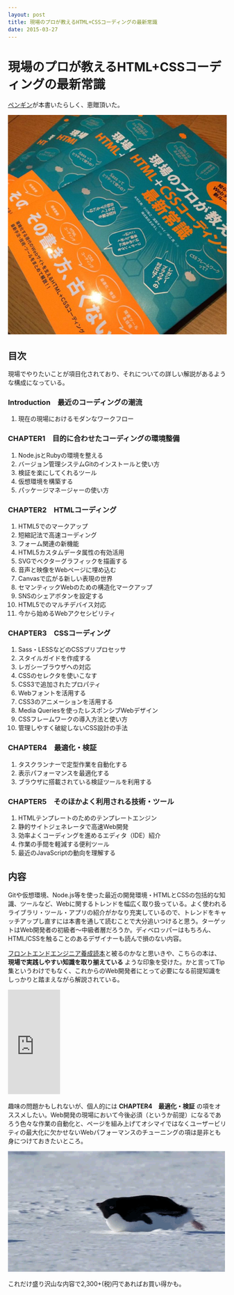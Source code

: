 ```yaml
---
layout: post
title: 現場のプロが教えるHTML+CSSコーディングの最新常識
date: 2015-03-27
---
```


# 現場のプロが教えるHTML+CSSコーディングの最新常識

[ペンギン](http://twitter.com/ginpei_jp)が本書いたらしく、恵贈頂いた。

![](/img/posts/2015/html-css-common-sense/cover.jpg)

## 目次

現場でやりたいことが項目化されており、それについての詳しい解説があるような構成になっている。

### Introduction　最近のコーディングの潮流

01. 現在の現場におけるモダンなワークフロー

### CHAPTER1　目的に合わせたコーディングの環境整備

01. Node.jsとRubyの環境を整える
02. バージョン管理システムGitのインストールと使い方
03. 検証を楽にしてくれるツール
04. 仮想環境を構築する
05. パッケージマネージャーの使い方

### CHAPTER2　HTMLコーディング

01. HTML5でのマークアップ
02. 短縮記法で高速コーディング
03. フォーム関連の新機能
04. HTML5カスタムデータ属性の有効活用
05. SVGでベクターグラフィックを描画する
06. 音声と映像をWebページに埋め込む
07. Canvasで広がる新しい表現の世界
08. セマンティックWebのための構造化マークアップ
09. SNSのシェアボタンを設定する
10. HTML5でのマルチデバイス対応
11. 今から始めるWebアクセシビリティ

### CHAPTER3　CSSコーディング

01. Sass・LESSなどのCSSプリプロセッサ
02. スタイルガイドを作成する
03. レガシーブラウザへの対応
04. CSSのセレクタを使いこなす
05. CSS3で追加されたプロパティ
06. Webフォントを活用する
07. CSS3のアニメーションを活用する
08. Media Queriesを使ったレスポンシブWebデザイン
09. CSSフレームワークの導入方法と使い方
10. 管理しやすく破綻しないCSS設計の手法

### CHAPTER4　最適化・検証

01. タスクランナーで定型作業を自動化する
02. 表示パフォーマンスを最適化する
03. ブラウザに搭載されている検証ツールを利用する

### CHAPTER5　そのほかよく利用される技術・ツール

01. HTMLテンプレートのためのテンプレートエンジン
02. 静的サイトジェネレータで高速Web開発
03. 効率よくコーディングを進めるエディタ（IDE）紹介
04. 作業の手間を軽減する便利ツール
05. 最近のJavaScriptの動向を理解する

## 内容

Gitや仮想環境、Node.js等を使った最近の開発環境・HTMLとCSSの包括的な知識、ツールなど、Webに関するトレンドを幅広く取り扱っている。よく使われるライブラリ・ツール・アプリの紹介がかなり充実しているので、トレンドをキャッチアップし直すには本書を通して読むことで大分追いつけると思う。ターゲットはWeb開発者の初級者〜中級者層だろうか。ディベロッパーはもちろん、HTML/CSSを触ることのあるデザイナーも読んで損のない内容。

[フロントエンドエンジニア養成読本](/posts/2014/frontend-engineer-training-book.html)と被るのかなと思いきや、こちらの本は、 **現場で実践しやすい知識を取り揃えている** ような印象を受けた。かと言ってTip集というわけでもなく、これからのWeb開発者にとって必要になる前提知識をしっかりと踏まえながら解説されている。

<iframe src="https://rcm-fe.amazon-adsystem.com/e/cm?t=1000ch-22&o=9&p=8&l=as1&asins=4844364936&ref=qf_sp_asin_til&fc1=000000&IS2=1&lt1=_blank&m=amazon&lc1=0000FF&bc1=000000&bg1=FFFFFF&f=ifr" style="width:120px;height:240px;" scrolling="no" marginwidth="0" marginheight="0" frameborder="0"></iframe>

趣味の問題かもしれないが、個人的には **CHAPTER4　最適化・検証** の項をオススメしたい。Web開発の現場において今後必須（というか前提）になるであろう色々な作業の自動化と、ページを組み上げてオシマイではなくユーザービリティの最大化に欠かせないWebパフォーマンスのチューニングの項は是非とも身につけておきたいところ。

![](/img/posts/2015/html-css-common-sense/penguin.gif)

これだけ盛り沢山な内容で2,300+(税)円であればお買い得かも。
